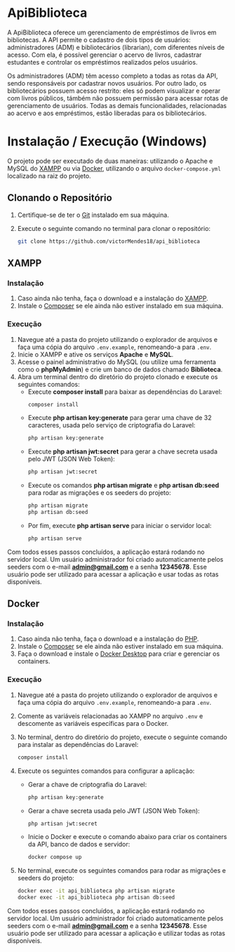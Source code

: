 # ApiBiblioteca
A ApiBiblioteca oferece um gerenciamento de empréstimos de livros em bibliotecas. A API permite o cadastro de dois tipos de usuários: administradores (ADM) e bibliotecários (librarian), com diferentes níveis de acesso. Com ela, é possível gerenciar o acervo de livros, cadastrar estudantes e controlar os empréstimos realizados pelos usuários.

Os administradores (ADM) têm acesso completo a todas as rotas da API, sendo responsáveis por cadastrar novos usuários. Por outro lado, os bibliotecários possuem acesso restrito: eles só podem visualizar e operar com livros públicos, támbém não possuem permissão para acessar rotas de gerenciamento de usuários. Todas as demais funcionalidades, relacionadas ao acervo e aos empréstimos, estão liberadas para os bibliotecários.

# Instalação / Execução (Windows)
O projeto pode ser executado de duas maneiras: utilizando o Apache e MySQL do [XAMPP](https://www.apachefriends.org/pt_br/download.html) ou via [Docker](https://www.docker.com/products/docker-desktop/), utilizando o arquivo `docker-compose.yml` localizado na raiz do projeto.

## Clonando o Repositório
1. Certifique-se de ter o [Git](https://git-scm.com/downloads) instalado em sua máquina.
2. Execute o seguinte comando no terminal para clonar o repositório:

   ```bash
   git clone https://github.com/victorMendes18/api_biblioteca


## XAMPP

### Instalação
1. Caso ainda não tenha, faça o download e a instalação do [XAMPP](https://www.apachefriends.org/pt_br/download.html).
2. Instale o [Composer](https://getcomposer.org/download/) se ele ainda não estiver instalado em sua máquina.

### Execução
1. Navegue até a pasta do projeto utilizando o explorador de arquivos e faça uma cópia do arquivo `.env.example`, renomeando-a para `.env`.
2. Inicie o XAMPP e ative os serviços **Apache** e **MySQL**.
3. Acesse o painel administrativo do MySQL (ou utilize uma ferramenta como o **phpMyAdmin**) e crie um banco de dados chamado **Biblioteca**.
5. Abra um terminal dentro do diretório do projeto clonado e execute os seguintes comandos:
   - Execute **composer install** para baixar as dependências do Laravel:
     ```bash
     composer install
     ```
   - Execute **php artisan key:generate** para gerar uma chave de 32 caracteres, usada pelo serviço de criptografia do Laravel:
     ```bash
     php artisan key:generate
     ```
   - Execute **php artisan jwt:secret** para gerar a chave secreta usada pelo JWT (JSON Web Token):
     ```bash
     php artisan jwt:secret
     ```
   - Execute os comandos **php artisan migrate** e **php artisan db:seed** para rodar as migrações e os seeders do projeto:
     ```bash
     php artisan migrate
     php artisan db:seed
     ```
   - Por fim, execute **php artisan serve** para iniciar o servidor local:
     ```bash
     php artisan serve
     ```

Com todos esses passos concluídos, a aplicação estará rodando no servidor local. Um usuário administrador foi criado automaticamente pelos seeders com o e-mail **admin@gmail.com** e a senha **12345678**. Esse usuário pode ser utilizado para acessar a aplicação e usar todas as rotas disponíveis.

## Docker

### Instalação
1. Caso ainda não tenha, faça o download e a instalação do [PHP](https://www.php.net/downloads.php).
2. Instale o [Composer](https://getcomposer.org/download/) se ele ainda não estiver instalado em sua máquina.
3. Faça o download e instale o [Docker Desktop](https://www.docker.com/products/docker-desktop/) para criar e gerenciar os containers.

### Execução
1. Navegue até a pasta do projeto utilizando o explorador de arquivos e faça uma cópia do arquivo `.env.example`, renomeando-a para `.env`.
2. Comente as variáveis relacionadas ao XAMPP no arquivo `.env` e descomente as variáveis específicas para o Docker.
3. No terminal, dentro do diretório do projeto, execute o seguinte comando para instalar as dependências do Laravel:
    ```bash
    composer install
    ```
4. Execute os seguintes comandos para configurar a aplicação:
   - Gerar a chave de criptografia do Laravel:
     ```bash
     php artisan key:generate
     ```
   - Gerar a chave secreta usada pelo JWT (JSON Web Token):
     ```bash
     php artisan jwt:secret
     ```
   - Inicie o Docker e execute o comando abaixo para criar os containers da API, banco de dados e servidor:
     ```bash
     docker compose up
     ```

5. No terminal, execute os seguintes comandos para rodar as migrações e seeders do projeto:
     ```bash
     docker exec -it api_biblioteca php artisan migrate
     docker exec -it api_biblioteca php artisan db:seed
     ```

Com todos esses passos concluídos, a aplicação estará rodando no servidor local. Um usuário administrador foi criado automaticamente pelos seeders com o e-mail **admin@gmail.com** e a senha **12345678**. Esse usuário pode ser utilizado para acessar a aplicação e utilizar todas as rotas disponíveis.
